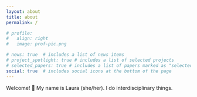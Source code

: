 ```yaml
---
layout: about
title: about
permalink: /

# profile:
#   align: right
#   image: prof-pic.png

# news: true  # includes a list of news items
# project_spotlight: true # includes a list of selected projects
# selected_papers: true # includes a list of papers marked as "selected={true}"
social: true  # includes social icons at the bottom of the page
---
```


Welcome! :herb: My name is Laura (she/her). I do interdisciplinary things. 
